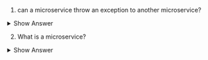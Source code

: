 1. can a microservice throw an exception to another microservice?

<details><summary>Show Answer</summary>

<blockquote>

- In a microservices architecture, each microservice typically runs in its own process or container, with its own memory space and thread pool. As such, it is not possible for one microservice to directly throw an exception to another microservice.
- However, when there  is an interservice communication there is a chance that microservice might throw an error  message for the request  recieved from the other microservice.

For example:

Consider a Cart service and Inventory service, if the user wants to place an order for a product in cart and whene order sevice or cart service comunicates with inventory service a custom exception can be thrown like product out of stock.

</blockquote>
</details>

2. What is a microservice?

<details><summary>Show Answer</summary>

<blockquote>

A microservice is a small and independent software component that performs a specific function within a larger application or system. It communicates with other microservices through lightweight protocols and is designed to be loosely coupled and independently deployable.

</blockquote>
</details>